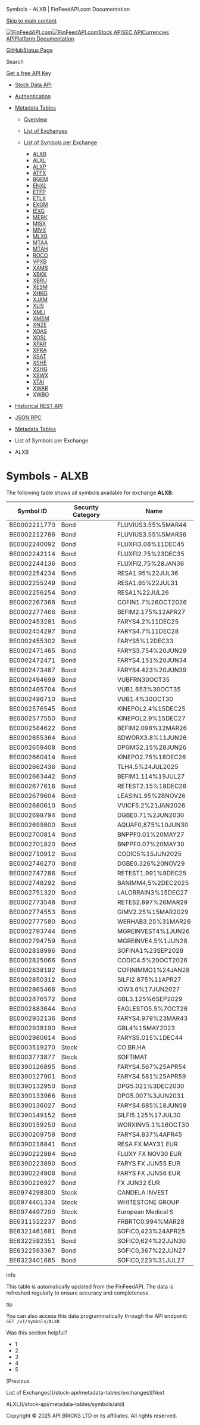 Symbols - ALXB | FinFeedAPI.com Documentation




[Skip to main content](#__docusaurus_skipToContent_fallback)

[![FinFeedAPI.com](https://cdn.sanity.io/images/xpx4czto/production/875913d8710b3054c19fad19673dc5592614265e-773x184.svg)![FinFeedAPI.com](https://cdn.sanity.io/images/xpx4czto/production/875913d8710b3054c19fad19673dc5592614265e-773x184.svg)](https://www.finfeedapi.com)[Stock API](/stock-api/)[SEC API](/sec-api/)[Currencies API](/currencies-api/)[Platform Documentation](/general/authentication)

[GitHub](https://github.com/api-bricks/api-bricks-sdk)[Status Page](https://status.finfeedapi.com)

Search

[Get a free API Key](https://console.finfeedapi.com/?link=/apikeys/create)

* [Stock Data API](/stock-api/)
* [Authentication](/stock-api/authentication)
* [Metadata Tables](/stock-api/metadata-tables/introduction)

  + [Overview](/stock-api/metadata-tables/introduction)
  + [List of Exchanges](/stock-api/metadata-tables/exchanges)
  + [List of Symbols per Exchange](/stock-api/metadata-tables/symbols/alxb)

    - [ALXB](/stock-api/metadata-tables/symbols/alxb)
    - [ALXL](/stock-api/metadata-tables/symbols/alxl)
    - [ALXP](/stock-api/metadata-tables/symbols/alxp)
    - [ATFX](/stock-api/metadata-tables/symbols/atfx)
    - [BGEM](/stock-api/metadata-tables/symbols/bgem)
    - [ENXL](/stock-api/metadata-tables/symbols/enxl)
    - [ETFP](/stock-api/metadata-tables/symbols/etfp)
    - [ETLX](/stock-api/metadata-tables/symbols/etlx)
    - [EXGM](/stock-api/metadata-tables/symbols/exgm)
    - [IEXG](/stock-api/metadata-tables/symbols/iexg)
    - [MERK](/stock-api/metadata-tables/symbols/merk)
    - [MISX](/stock-api/metadata-tables/symbols/misx)
    - [MIVX](/stock-api/metadata-tables/symbols/mivx)
    - [MLXB](/stock-api/metadata-tables/symbols/mlxb)
    - [MTAA](/stock-api/metadata-tables/symbols/mtaa)
    - [MTAH](/stock-api/metadata-tables/symbols/mtah)
    - [ROCO](/stock-api/metadata-tables/symbols/roco)
    - [VPXB](/stock-api/metadata-tables/symbols/vpxb)
    - [XAMS](/stock-api/metadata-tables/symbols/xams)
    - [XBKK](/stock-api/metadata-tables/symbols/xbkk)
    - [XBRU](/stock-api/metadata-tables/symbols/xbru)
    - [XESM](/stock-api/metadata-tables/symbols/xesm)
    - [XHKG](/stock-api/metadata-tables/symbols/xhkg)
    - [XJAM](/stock-api/metadata-tables/symbols/xjam)
    - [XLIS](/stock-api/metadata-tables/symbols/xlis)
    - [XMLI](/stock-api/metadata-tables/symbols/xmli)
    - [XMSM](/stock-api/metadata-tables/symbols/xmsm)
    - [XNZE](/stock-api/metadata-tables/symbols/xnze)
    - [XOAS](/stock-api/metadata-tables/symbols/xoas)
    - [XOSL](/stock-api/metadata-tables/symbols/xosl)
    - [XPAR](/stock-api/metadata-tables/symbols/xpar)
    - [XPRA](/stock-api/metadata-tables/symbols/xpra)
    - [XSAT](/stock-api/metadata-tables/symbols/xsat)
    - [XSHE](/stock-api/metadata-tables/symbols/xshe)
    - [XSHG](/stock-api/metadata-tables/symbols/xshg)
    - [XSWX](/stock-api/metadata-tables/symbols/xswx)
    - [XTAI](/stock-api/metadata-tables/symbols/xtai)
    - [XWAR](/stock-api/metadata-tables/symbols/xwar)
    - [XWBO](/stock-api/metadata-tables/symbols/xwbo)
* [Historical REST API](/stock-api/rest-api-historical/finfeedapi-stock-rest-api)
* [JSON RPC](/stock-api/jsonrpc-api)

* [Metadata Tables](/stock-api/metadata-tables/introduction)
* List of Symbols per Exchange
* ALXB

Symbols - ALXB
==============

The following table shows all symbols available for exchange **ALXB**:

| Symbol ID | Security Category | Name |
| --- | --- | --- |
| BE0002211770 | Bond | FLUVIUS3.55%5MAR44 |
| BE0002212786 | Bond | FLUVIUS3.55%5MAR36 |
| BE0002240092 | Bond | FLUXFI3.08%11DEC45 |
| BE0002242114 | Bond | FLUXFI2.75%23DEC35 |
| BE0002244136 | Bond | FLUXFI2.75%28JAN36 |
| BE0002254234 | Bond | RESA1.95%22JUL36 |
| BE0002255249 | Bond | RESA1.65%22JUL31 |
| BE0002256254 | Bond | RESA1%22JUL26 |
| BE0002267368 | Bond | COFIN1.7%26OCT2026 |
| BE0002277466 | Bond | BEFIM2.175%12APR27 |
| BE0002453281 | Bond | FARYS4.2%11DEC25 |
| BE0002454297 | Bond | FARYS4.7%11DEC28 |
| BE0002455302 | Bond | FARYS5%12DEC33 |
| BE0002471465 | Bond | FARYS3.754%20JUN29 |
| BE0002472471 | Bond | FARYS4.151%20JUN34 |
| BE0002473487 | Bond | FARYS4.423%20JUN39 |
| BE0002494699 | Bond | VUBFRN30OCT35 |
| BE0002495704 | Bond | VUB1.653%30OCT35 |
| BE0002496710 | Bond | VUB1.4%30OCT30 |
| BE0002576545 | Bond | KINEPOL2.4%15DEC25 |
| BE0002577550 | Bond | KINEPOL2.9%15DEC27 |
| BE0002584622 | Bond | BEFIM2.098%12MAR26 |
| BE0002655364 | Bond | SDWORX3.8%11JUN26 |
| BE0002659408 | Bond | DPGMG2.15%28JUN26 |
| BE0002660414 | Bond | KINEPO2.75%18DEC26 |
| BE0002662436 | Bond | TLH4.5%24JUL2025 |
| BE0002663442 | Bond | BEFIM1.114%19JUL27 |
| BE0002677616 | Bond | RETEST2.15%18DEC26 |
| BE0002679604 | Bond | LEASIN1.95%28NOV26 |
| BE0002680610 | Bond | VVICF5.2%21JAN2026 |
| BE0002698794 | Bond | DGBE0.71%2JUN2030 |
| BE0002699800 | Bond | AQUAF0,875%10JUN30 |
| BE0002700814 | Bond | BNPPF0.01%20MAY27 |
| BE0002701820 | Bond | BNPPF0.07%20MAY30 |
| BE0002710912 | Bond | CODIC5%15JUN2025 |
| BE0002746270 | Bond | DGBE0.326%20NOV29 |
| BE0002747286 | Bond | RETEST1.991%9DEC25 |
| BE0002748292 | Bond | BANIMM4,5%2DEC2025 |
| BE0002751320 | Bond | LALORRAIN3%15DEC27 |
| BE0002773548 | Bond | RETES2.897%26MAR29 |
| BE0002774553 | Bond | GIMV2.25%15MAR2029 |
| BE0002777580 | Bond | WERHAB3.25%31MAR26 |
| BE0002793744 | Bond | MGREINVEST4%1JUN26 |
| BE0002794759 | Bond | MGREINVE4.5%1JUN28 |
| BE0002818996 | Bond | SOFINA1%23SEP2028 |
| BE0002825066 | Bond | CODIC4.5%20OCT2026 |
| BE0002838192 | Bond | COFINIMMO1%24JAN28 |
| BE0002850312 | Bond | SILFI2.875%11APR27 |
| BE0002865468 | Bond | IOW3.6%17JUN2027 |
| BE0002876572 | Bond | GBL3.125%6SEP2029 |
| BE0002883644 | Bond | EAGLESTO5.5%7OCT26 |
| BE0002932136 | Bond | FARYS4.979%23MAR43 |
| BE0002938190 | Bond | GBL4%15MAY2023 |
| BE0002980614 | Bond | FARYS5.015%1DEC44 |
| BE0003519270 | Stock | CO.BR.HA |
| BE0003773877 | Stock | SOFTIMAT |
| BE0390126895 | Bond | FARYS4.567%25APR54 |
| BE0390127901 | Bond | FARYS4.581%25APR59 |
| BE0390132950 | Bond | DPG5.021%3DEC2030 |
| BE0390133966 | Bond | DPG5.007%3JUN2031 |
| BE0390136027 | Bond | FARYS4.685%18JUN59 |
| BE0390149152 | Bond | SILFI5.125%17JUL30 |
| BE0390159250 | Bond | WORXINV5.1%16OCT30 |
| BE0390209758 | Bond | FARYS4.837%4APR45 |
| BE0390218841 | Bond | RESA FX MAY31 EUR |
| BE0390222884 | Bond | FLUXY FX NOV30 EUR |
| BE0390223890 | Bond | FARYS FX JUN55 EUR |
| BE0390224906 | Bond | FARYS FX JUN56 EUR |
| BE0390226927 | Bond | FX JUN32 EUR |
| BE0974298300 | Stock | CANDELA INVEST |
| BE0974401334 | Stock | WHITESTONE GROUP |
| BE0974497290 | Stock | European Medical S |
| BE6311522237 | Bond | FRBRTC0.994%MAR28 |
| BE6321461681 | Bond | SOFIC0,423%24APR25 |
| BE6322592351 | Bond | SOFIC0,624%22JUN30 |
| BE6322593367 | Bond | SOFIC0,367%22JUN27 |
| BE6323401685 | Bond | SOFIC0,223%31JUL27 |

info

This table is automatically updated from the FinFeedAPI. The data is refreshed regularly to ensure accuracy and completeness.

tip

You can also access this data programmatically through the API endpoint: `GET /v1/symbols/ALXB`

Was this section helpful?

* 1
* 2
* 3
* 4
* 5

[Previous

List of Exchanges](/stock-api/metadata-tables/exchanges)[Next

ALXL](/stock-api/metadata-tables/symbols/alxl)

Copyright © 2025 API BRICKS LTD or its affiliates. All rights reserved.